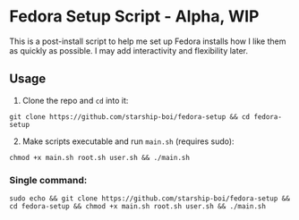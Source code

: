 # Fedora Setup Script - Alpha, WIP
This is a post-install script to help me set up Fedora installs how I like them as quickly as possible. I may add interactivity and flexibility later.

## Usage
1. Clone the repo and `cd` into it:
```
git clone https://github.com/starship-boi/fedora-setup && cd fedora-setup
```
2. Make scripts executable and run `main.sh` (requires sudo):
```
chmod +x main.sh root.sh user.sh && ./main.sh
```

### Single command:
```
sudo echo && git clone https://github.com/starship-boi/fedora-setup && cd fedora-setup && chmod +x main.sh root.sh user.sh && ./main.sh
```

